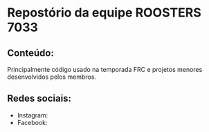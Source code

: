 # Repostório da equipe ROOSTERS 7033
## Conteúdo:
Principalmente código usado na temporada FRC e projetos menores desenvolvidos pelos membros.
## Redes sociais:
- Instagram: 
- Facebook: 
